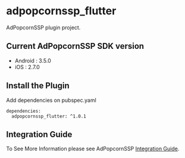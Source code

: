 # adpopcornssp_flutter

AdPopcornSSP plugin project.

## Current AdPopcornSSP SDK version

- Android :  3.5.0
- iOS : 2.7.0

## Install the Plugin

Add dependencies on pubspec.yaml

```
dependencies:
  adpopcornssp_flutter: ^1.0.1
```

## Integration Guide

To See More Information please see AdPopcornSSP [Integration Guide](https://adpopcorn.notion.site/SSP-Flutter-e65cdb30d5bb429fbd8841f08297d4a3).
